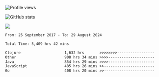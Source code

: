 ![Profile views](https://komarev.com/ghpvc/?username=liuchong)

![GitHub stats](https://github-readme-stats.vercel.app/api?username=liuchong&show_icons=true)

<img src="https://cr-skills-chart-widget.azurewebsites.net/api/api?username=liuchong&skills=C,C%2B%2B,C%23,Clojure,Java,JavaScript,TypeScript,Python,Go,Rust&show-other-skills=true"/>

<!--START_SECTION:waka-->

```txt
From: 25 September 2017 - To: 29 August 2024

Total Time: 5,409 hrs 42 mins

Clojure                    1,632 hrs       >>>>>>>>-----------------   30.17 %
Other                      908 hrs 34 mins >>>>---------------------   16.80 %
Java                       854 hrs 29 mins >>>>---------------------   15.80 %
JavaScript                 485 hrs 26 mins >>-----------------------   08.97 %
Go                         408 hrs 20 mins >>-----------------------   07.55 %
```

<!--END_SECTION:waka-->
